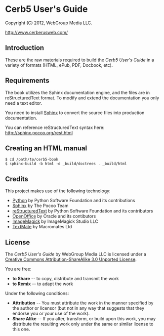 # Cerb5 User's Guide #

Copyright (C) 2012, WebGroup Media LLC.

<http://www.cerberusweb.com/>

Introduction
------------

These are the raw materials required to build the _Cerb5 User's Guide_ in a variety of formats (HTML, ePub, PDF, Docbook, etc).

Requirements
------------

The book utilizes the Sphinx documentation engine, and the files are in reStructuredText format.  To modify and extend the documentation you only need a text editor.

You need to install [Sphinx](http://sphinx.pocoo.org/) to convert the source files into production documentation.

You can reference reStructuredText syntax here:
<http://sphinx.pocoo.org/rest.html>


Creating an HTML manual
-----------------------

    $ cd /path/to/cerb5-book
	$ sphinx-build -b html -d _build/doctrees . _build/html

Credits
-------

This project makes use of the following technology:

* [Python](http://python.org/) by Python Software Foundation and its contributions
* [Sphinx](http://sphinx.pocoo.org/) by The Pocoo Team
* [reStructuredText](http://docutils.sourceforge.net/rst.html) by Python Software Foundation and its contributors
* [OpenOffice](http://www.openoffice.org/) by Oracle and its contibutors
* [ImageMagick](http://www.imagemagick.org/) by ImageMagick Studio LLC
* [TextMate](http://macromates.com/) by Macromates Ltd

License
-------

The _Cerb5 User's Guide_ by WebGroup Media LLC is licensed under a [Creative Commons Attribution-ShareAlike 3.0 Unported License](http://creativecommons.org/licenses/by-sa/3.0/).

You are free:

* **to Share** -- to copy, distribute and transmit the work
* **to Remix** -- to adapt the work

Under the following conditions:

* **Attribution** -- You must attribute the work in the manner specified by the author or licensor (but not in any way that suggests that they endorse you or your use of the work).
* **Share Alike** -- If you alter, transform, or build upon this work, you may distribute the resulting work only under the same or similar license to this one.

